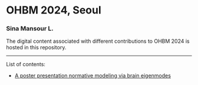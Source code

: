# OHBM 2024, Seoul

### Sina Mansour L.

The digital content associated with different contributions to OHBM 2024 is hosted in this repository.

---

List of contents:

- [A poster presentation normative modeling via brain eigenmodes](Spectral_Normative_Model_Poster)
